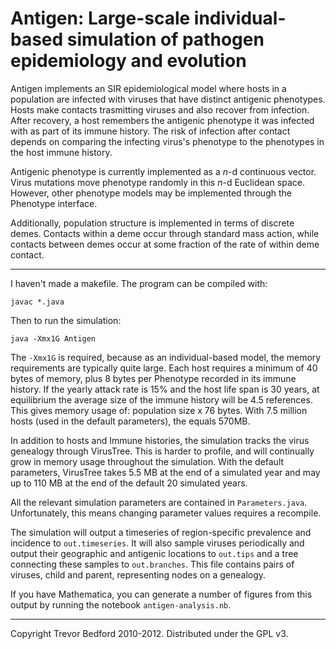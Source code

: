 Antigen: Large-scale individual-based simulation of pathogen epidemiology and evolution
=======================================================================================

Antigen implements an SIR epidemiological model where hosts in a population are infected with
viruses that have distinct antigenic phenotypes.  Hosts make contacts trasmitting viruses and also
recover from infection.  After recovery, a host remembers the antigenic phenotype it was infected
with as part of its immune history.  The risk of infection after contact depends on comparing the
infecting virus's phenotype to the phenotypes in the host immune history.

Antigenic phenotype is currently implemented as a *n*-d continuous vector.  Virus mutations move
phenotype randomly in this *n*-d Euclidean space.  However, other phenotype models may be
implemented through the Phenotype interface.

Additionally, population structure is implemented in terms of discrete demes.  Contacts within a
deme occur through standard mass action, while contacts between demes occur at some fraction of the
rate of within deme contact.

-------------------------------------------

I haven't made a makefile.  The program can be compiled with:

	javac *.java

Then to run the simulation:

	java -Xmx1G Antigen

The `-Xmx1G` is required, because as an individual-based model, the memory requirements are
typically quite large. Each host requires a minimum of 40 bytes of memory, plus 8 bytes per
Phenotype recorded in its immune history.  If the yearly attack rate is 15% and the host life span
is 30 years, at equilibrium the average size of the immune history will be 4.5 references.  This
gives memory usage of: population size x 76 bytes.  With 7.5 million hosts (used in the default
parameters), the equals 570MB.

In addition to hosts and Immune histories, the simulation tracks the virus genealogy through
VirusTree.  This is harder to profile, and will continually grow in memory usage throughout the
simulation.  With the default parameters, VirusTree takes 5.5 MB at the end of a simulated year and
may up to 110 MB at the end of the default 20 simulated years.

All the relevant simulation parameters are contained in `Parameters.java`.  Unfortunately, this
means changing parameter values requires a recompile.

The simulation will output a timeseries of region-specific prevalence and incidence to
`out.timeseries`.  It will also sample viruses periodically and output their geographic and
antigenic locations to `out.tips` and a tree connecting these samples to `out.branches`.  This file
contains pairs of viruses, child and parent, representing nodes on a genealogy.

If you have Mathematica, you can generate a number of figures from this output by running the
notebook `antigen-analysis.nb`.

-------------------------------------------

Copyright Trevor Bedford 2010-2012. Distributed under the GPL v3.